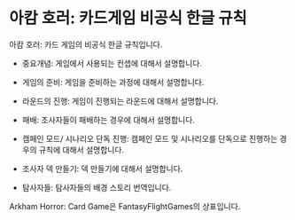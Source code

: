 # 아캄 호러: 카드게임 비공식 한글 규칙

아캄 호러: 카드 게임의 비공식 한글 규칙입니다.

* 중요개념: 게임에서 사용되는 컨셉에 대해서 설명합니다.
* 게임의 준비: 게임을 준비하는 과정에 대해서 설명합니다.
* 라운드의 진행: 게임이 진행되는 라운드에 대해서 설명합니다.
* 패배: 조사자들이 패배하는 경우에 대해서 설명합니다.

* 캠페인 모드/ 시나리오 단독 진행: 캠페인 모드 및 시나리오를 단독으로 진행하는 경우의 규칙에 대해서 설명합니다.
* 조사자 덱 만들기: 덱 만들기에 대해서 설명합니다.


* 탐사자들: 탐사자들의 배경 스토리 번역입니다.

Arkham Horror: Card Game은 FantasyFlightGames의 상표입니다.
